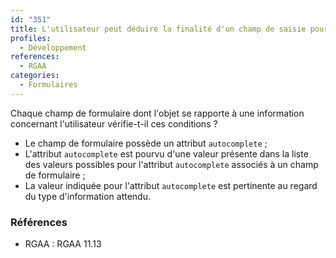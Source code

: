 ```yaml
---
id: "351"
title: L'utilisateur peut déduire la finalité d'un champ de saisie pour faciliter le remplissage automatique des champs avec ses données.
profiles:
  - Développement
references:
  - RGAA
categories:
  - Formulaires
---
```


Chaque champ de formulaire dont l'objet se rapporte à une information concernant l'utilisateur vérifie-t-il ces conditions ?
* Le champ de formulaire possède un attribut `autocomplete` ;
* L'attribut `autocomplete` est pourvu d'une valeur présente dans la liste des valeurs possibles pour l'attribut `autocomplete` associés à un champ de formulaire ;
* La valeur indiquée pour l'attribut `autocomplete` est pertinente au regard du type d'information attendu.


### Références

*   RGAA : RGAA 11.13
